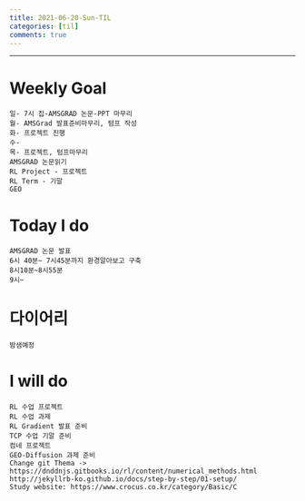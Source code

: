 ```yaml
---
title: 2021-06-20-Sun-TIL
categories: [til]
comments: true
---
```

-------------------------------------------------------------------------------

# Weekly Goal
```
일- 7시 집-AMSGRAD 논문-PPT 마무리
월- AMSGrad 발표준비마무리, 텀프 작성
화- 프로젝트 진행
수-
목- 프로젝트, 텀프마무리
AMSGRAD 논문읽기
RL Project - 프로젝트
RL Term - 기말
GEO
```

# Today I do
```
AMSGRAD 논문 발표
6시 40분~ 7시45분까지 환경알아보고 구축
8시10분~8시55분 
9시~
```

# 다이어리
```
밤샘예정
```

# I will do
```
RL 수업 프로젝트
RL 수업 과제
RL Gradient 발표 준비
TCP 수업 기말 준비
컴네 프로젝트
GEO-Diffusion 과제 준비
Change git Thema -> https://dnddnjs.gitbooks.io/rl/content/numerical_methods.html
http://jekyllrb-ko.github.io/docs/step-by-step/01-setup/
Study website: https://www.crocus.co.kr/category/Basic/C
```

